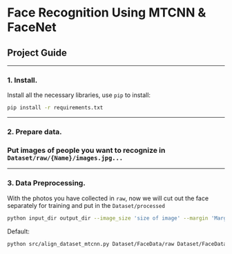 # Face Recognition Using MTCNN & FaceNet

## **Project Guide**

---

### 1. Install.
Install all the necessary libraries, use `pip` to install: 
```bash
pip install -r requirements.txt
```

---
### 2. Prepare data.
### Put images of people you want to recognize in `Dataset/raw/{Name}/images.jpg...`
---

### 3. Data Preprocessing.
With the photos you have collected in `raw`, now we will cut out the face separately for training and put in the `Dataset/processed`
```bash
python input_dir output_dir --image_size 'size of image' --margin 'Margin for the crop around the bounding box' --random_order --gpu_memory_fraction 'Upper bound on the amount of GPU memory'
```
Default:
```bash
python src/align_dataset_mtcnn.py Dataset/FaceData/raw Dataset/FaceData/processed --image_size 160 --margin 32 --random_order --gpu_memory_fraction 0.25
```



